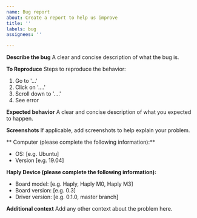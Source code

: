 ```yaml
---
name: Bug report
about: Create a report to help us improve
title: ''
labels: bug
assignees: ''

---
```


**Describe the bug**
A clear and concise description of what the bug is.

**To Reproduce**
Steps to reproduce the behavior:
1. Go to '...'
2. Click on '....'
3. Scroll down to '....'
4. See error

**Expected behavior**
A clear and concise description of what you expected to happen.

**Screenshots**
If applicable, add screenshots to help explain your problem.

** Computer (please complete the following information):**
 - OS: [e.g. Ubuntu]
 - Version [e.g. 19.04]

**Haply Device (please complete the following information):**
 - Board model: [e.g. Haply, Haply M0, Haply M3]
 - Board version: [e.g. 0.3]
 - Driver version: [e.g. 0.1.0, master branch]

**Additional context**
Add any other context about the problem here.

